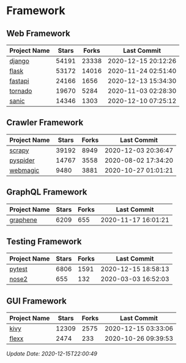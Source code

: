 # Framework

## Web Framework
| Project Name | Stars | Forks | Last Commit |
| ------------ | ----- | ----- | ----------- |
| [django](https://github.com/django/django) | 54191 | 23338 | 2020-12-15 20:12:26 |
| [flask](https://github.com/pallets/flask) | 53172 | 14016 | 2020-11-24 02:51:40 |
| [fastapi](https://github.com/tiangolo/fastapi) | 24166 | 1656 | 2020-12-13 15:34:30 |
| [tornado](https://github.com/tornadoweb/tornado) | 19670 | 5284 | 2020-11-03 02:28:30 |
| [sanic](https://github.com/huge-success/sanic) | 14346 | 1303 | 2020-12-10 07:25:12 |

## Crawler Framework
| Project Name | Stars | Forks | Last Commit |
| ------------ | ----- | ----- | ----------- |
| [scrapy](https://github.com/scrapy/scrapy) | 39192 | 8949 | 2020-12-03 20:36:47 |
| [pyspider](https://github.com/binux/pyspider) | 14767 | 3558 | 2020-08-02 17:34:20 |
| [webmagic](https://github.com/code4craft/webmagic) | 9480 | 3881 | 2020-10-27 01:01:21 |

## GraphQL Framework
| Project Name | Stars | Forks | Last Commit |
| ------------ | ----- | ----- | ----------- |
| [graphene](https://github.com/graphql-python/graphene) | 6209 | 655 | 2020-11-17 16:01:21 |

## Testing Framework
| Project Name | Stars | Forks | Last Commit |
| ------------ | ----- | ----- | ----------- |
| [pytest](https://github.com/pytest-dev/pytest) | 6806 | 1591 | 2020-12-15 18:58:13 |
| [nose2](https://github.com/nose-devs/nose2) | 655 | 132 | 2020-03-03 16:52:03 |

## GUI Framework
| Project Name | Stars | Forks | Last Commit |
| ------------ | ----- | ----- | ----------- |
| [kivy](https://github.com/kivy/kivy) | 12309 | 2575 | 2020-12-15 03:33:06 |
| [flexx](https://github.com/flexxui/flexx) | 2474 | 233 | 2020-10-26 09:39:53 |

*Update Date: 2020-12-15T22:00:49*